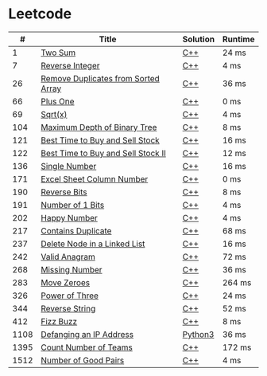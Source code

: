 # Leetcode

| # | Title | Solution | Runtime |
|---| ----- | -------- | ------- |
|1|[ Two Sum](https://leetcode.com/problems/two-sum/)|[C++](./solutions/1.%20Two%20Sum.cpp)|24 ms|
|7|[ Reverse Integer](https://leetcode.com/problems/reverse-integer/)|[C++](./solutions/7.%20Reverse%20Integer.cpp)|4 ms|
|26|[ Remove Duplicates from Sorted Array](https://leetcode.com/problems/remove-duplicates-from-sorted-array/)|[C++](./solutions/26.%20Remove%20Duplicates%20from%20Sorted%20Array.cpp)|36 ms|
|66|[ Plus One](https://leetcode.com/problems/plus-one/)|[C++](./solutions/66.%20Plus%20One.cpp)|0 ms|
|69|[ Sqrt(x)](https://leetcode.com/problems/sqrtx/)|[C++](./solutions/69.%20Sqrt(x).cpp)|4 ms|
|104|[ Maximum Depth of Binary Tree](https://leetcode.com/problems/maximum-depth-of-binary-tree/)|[C++](./solutions/104.%20Maximum%20Depth%20of%20Binary%20Tree.cpp)|8 ms|
|121|[ Best Time to Buy and Sell Stock](https://leetcode.com/problems/best-time-to-buy-and-sell-stock/)|[C++](./solutions/121.%20Best%20Time%20to%20Buy%20and%20Sell%20Stock.cpp)|16 ms|
|122|[ Best Time to Buy and Sell Stock II](https://leetcode.com/problems/best-time-to-buy-and-sell-stock-ii/)|[C++](./solutions/122.%20Best%20Time%20to%20Buy%20and%20Sell%20Stock%20II.cpp)|12 ms|
|136|[ Single Number](https://leetcode.com/problems/single-number/)|[C++](./solutions/136.%20Single%20Number.cpp)|16 ms|
|171|[ Excel Sheet Column Number](https://leetcode.com/problems/excel-sheet-column-number/)|[C++](./solutions/171.%20Excel%20Sheet%20Column%20Number.cpp)|0 ms|
|190|[ Reverse Bits](https://leetcode.com/problems/reverse-bits/)|[C++](./solutions/190.%20Reverse%20Bits.cpp)|8 ms|
|191|[ Number of 1 Bits](https://leetcode.com/problems/number-of-1-bits/)|[C++](./solutions/191.%20Number%20of%201%20Bits.cpp)|4 ms|
|202|[ Happy Number](https://leetcode.com/problems/happy-number/)|[C++](./solutions/202.%20Happy%20Number.cpp)|4 ms|
|217|[ Contains Duplicate](https://leetcode.com/problems/contains-duplicate/)|[C++](./solutions/217.%20Contains%20Duplicate.cpp)|68 ms|
|237|[ Delete Node in a Linked List](https://leetcode.com/problems/delete-node-in-a-linked-list/)|[C++](./solutions/237.%20Delete%20Node%20in%20a%20Linked%20List.cpp)|16 ms|
|242|[ Valid Anagram](https://leetcode.com/problems/valid-anagram/)|[C++](./solutions/242.%20Valid%20Anagram.cpp)|72 ms|
|268|[ Missing Number](https://leetcode.com/problems/missing-number/)|[C++](./solutions/268.%20Missing%20Number.cpp)|36 ms|
|283|[ Move Zeroes](https://leetcode.com/problems/move-zeroes/)|[C++](./solutions/283.%20Move%20Zeroes.cpp)|264 ms|
|326|[ Power of Three](https://leetcode.com/problems/power-of-three/)|[C++](./solutions/326.%20Power%20of%20Three.cpp)|24 ms|
|344|[ Reverse String](https://leetcode.com/problems/reverse-string/)|[C++](./solutions/344.%20Reverse%20String.cpp)|52 ms|
|412|[ Fizz Buzz](https://leetcode.com/problems/fizz-buzz/)|[C++](./solutions/412.%20Fizz%20Buzz.cpp)|8 ms|
|1108|[ Defanging an IP Address](https://leetcode.com/problems/defanging-an-ip-address/)|[Python3](./solutions/1108.%20Defanging%20an%20IP%20Address.py)|36 ms|
|1395|[ Count Number of Teams](https://leetcode.com/problems/count-number-of-teams/)|[C++](./solutions/1395.%20Count%20Number%20of%20Teams.cpp)|172 ms|
|1512|[ Number of Good Pairs](https://leetcode.com/problems/number-of-good-pairs/)|[C++](./solutions/1512.%20Number%20of%20Good%20Pairs.cpp)|4 ms|
